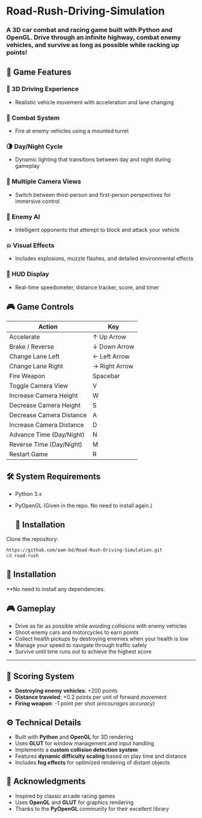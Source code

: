 # Road-Rush-Driving-Simulation
### A 3D car combat and racing game built with Python and OpenGL. Drive through an infinite highway, combat enemy vehicles, and survive as long as possible while racking up points!

## 🚗 Game Features

### 🧭 3D Driving Experience
- Realistic vehicle movement with acceleration and lane changing

### 🔫 Combat System
- Fire at enemy vehicles using a mounted turret

### 🌗 Day/Night Cycle
- Dynamic lighting that transitions between day and night during gameplay

### 🎥 Multiple Camera Views
- Switch between third-person and first-person perspectives for immersive control

### 🤖 Enemy AI
- Intelligent opponents that attempt to block and attack your vehicle

### 💥 Visual Effects
- Includes explosions, muzzle flashes, and detailed environmental effects

### 🧾 HUD Display
- Real-time speedometer, distance tracker, score, and timer

## 🎮 Game Controls

| Action                           | Key         |
|----------------------------------|-------------|
| Accelerate                       | ↑ Up Arrow  |
| Brake / Reverse                  | ↓ Down Arrow|
| Change Lane Left                 | ← Left Arrow|
| Change Lane Right                | → Right Arrow|
| Fire Weapon                      | Spacebar    |
| Toggle Camera View               | V           |
| Increase Camera Height           | W           |
| Decrease Camera Height           | S           |
| Decrease Camera Distance         | A           |
| Increase Camera Distance         | D           |
| Advance Time (Day/Night)         | N           |
| Reverse Time (Day/Night)         | M           |
| Restart Game                     | R           |



## 🛠️ System Requirements

- Python 3.x
- PyOpenGL (Given in the repo. No need to install again.)

  ## 🚀 Installation

Clone the repository:

```bash
https://github.com/aam-bd/Road-Rush-Driving-Simulation.git
cd road-rush
```

## 🚀 Installation

**No need to install any dependencies.

## 🎮 Gameplay

- Drive as far as possible while avoiding collisions with enemy vehicles  
- Shoot enemy cars and motorcycles to earn points  
- Collect health pickups by destroying enemies when your health is low  
- Manage your speed to navigate through traffic safely  
- Survive until time runs out to achieve the highest score  

---

## 🧮 Scoring System

- **Destroying enemy vehicles**: +200 points  
- **Distance traveled**: +0.2 points per unit of forward movement  
- **Firing weapon**: -1 point per shot *(encourages accuracy)*

## ⚙️ Technical Details

- Built with **Python** and **OpenGL** for 3D rendering  
- Uses **GLUT** for window management and input handling  
- Implements a **custom collision detection system**  
- Features **dynamic difficulty scaling** based on play time and distance  
- Includes **fog effects** for optimized rendering of distant objects

## 🙌 Acknowledgments

- Inspired by classic arcade racing games  
- Uses **OpenGL** and **GLUT** for graphics rendering  
- Thanks to the **PyOpenGL** community for their excellent library  
